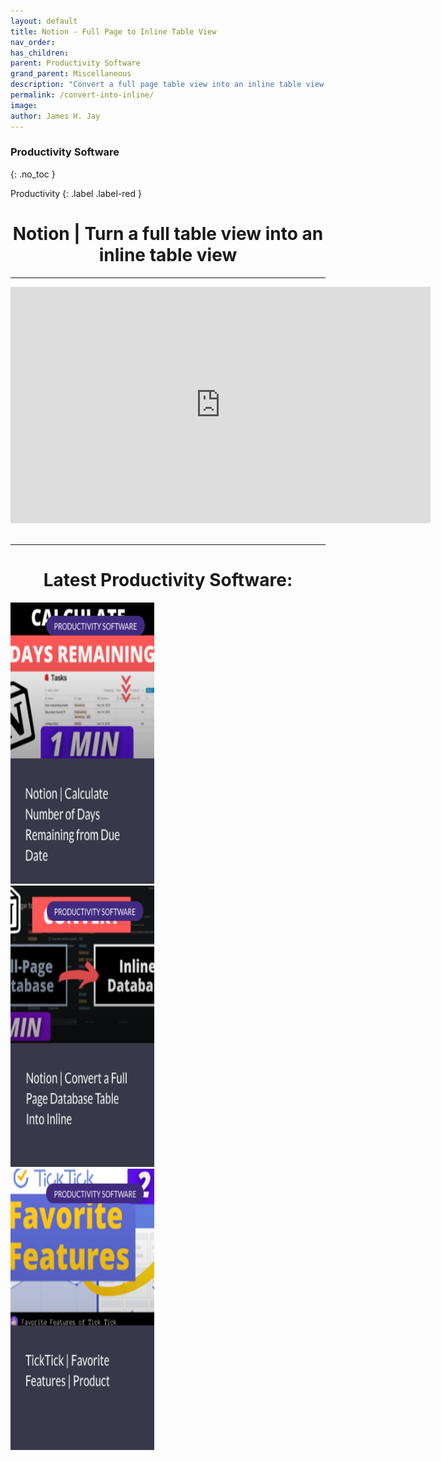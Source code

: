 ```yaml
---
layout: default
title: Notion - Full Page to Inline Table View
nav_order: 
has_children:  
parent: Productivity Software
grand_parent: Miscellaneous
description: "Convert a full page table view into an inline table view in Notion"
permalink: /convert-into-inline/
image: 
author: James H. Jay
---
```

### Productivity Software
{: .no_toc }

Productivity
{: .label .label-red }

<h1><center> Notion | Turn a full table view into an inline table view</center></h1> 

---

<div class="videoWrapper">
    <iframe width="672" height="378" src="https://www.youtube.com/embed/DzAK9nnr6k4" title="YouTube video player" frameborder="0" allow="accelerometer; autoplay; clipboard-write; encrypted-media; gyroscope; picture-in-picture" allowfullscreen></iframe>
</div>

<br>

---

<h1><center> Latest Productivity Software: </center></h1>
<div class="row">
    <div class="column_grid">
        <a href="/calculate-days-remaining">
            <img border="0" alt="img" src="/assets/images/cards/box5.png" width="230" height="450">
        </a>
    </div>
    <div class="column_grid">
        <a href="/convert-into-inline">
            <img border="0" alt="img" src="/assets/images/cards/box6.png" width="230" height="450">
        </a>
    </div>
    <div class="column_grid">
        <a href="/favorite-features">
            <img border="0" alt="img" src="/assets/images/cards/box7.png" width="230" height="450">
        </a>
    </div>      
</div>
